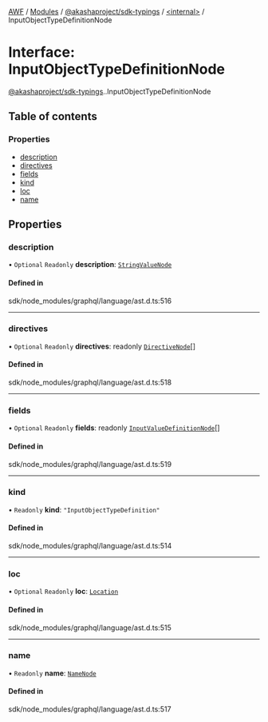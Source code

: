 [AWF](../README.md) / [Modules](../modules.md) / [@akashaproject/sdk-typings](../modules/akashaproject_sdk_typings.md) / [<internal\>](../modules/akashaproject_sdk_typings._internal_.md) / InputObjectTypeDefinitionNode

# Interface: InputObjectTypeDefinitionNode

[@akashaproject/sdk-typings](../modules/akashaproject_sdk_typings.md).[<internal>](../modules/akashaproject_sdk_typings._internal_.md).InputObjectTypeDefinitionNode

## Table of contents

### Properties

- [description](akashaproject_sdk_typings._internal_.InputObjectTypeDefinitionNode.md#description)
- [directives](akashaproject_sdk_typings._internal_.InputObjectTypeDefinitionNode.md#directives)
- [fields](akashaproject_sdk_typings._internal_.InputObjectTypeDefinitionNode.md#fields)
- [kind](akashaproject_sdk_typings._internal_.InputObjectTypeDefinitionNode.md#kind)
- [loc](akashaproject_sdk_typings._internal_.InputObjectTypeDefinitionNode.md#loc)
- [name](akashaproject_sdk_typings._internal_.InputObjectTypeDefinitionNode.md#name)

## Properties

### description

• `Optional` `Readonly` **description**: [`StringValueNode`](akashaproject_sdk_typings._internal_.StringValueNode.md)

#### Defined in

sdk/node_modules/graphql/language/ast.d.ts:516

___

### directives

• `Optional` `Readonly` **directives**: readonly [`DirectiveNode`](akashaproject_sdk_typings._internal_.DirectiveNode.md)[]

#### Defined in

sdk/node_modules/graphql/language/ast.d.ts:518

___

### fields

• `Optional` `Readonly` **fields**: readonly [`InputValueDefinitionNode`](akashaproject_sdk_typings._internal_.InputValueDefinitionNode.md)[]

#### Defined in

sdk/node_modules/graphql/language/ast.d.ts:519

___

### kind

• `Readonly` **kind**: ``"InputObjectTypeDefinition"``

#### Defined in

sdk/node_modules/graphql/language/ast.d.ts:514

___

### loc

• `Optional` `Readonly` **loc**: [`Location`](../classes/akashaproject_sdk_typings._internal_.Location.md)

#### Defined in

sdk/node_modules/graphql/language/ast.d.ts:515

___

### name

• `Readonly` **name**: [`NameNode`](akashaproject_sdk_typings._internal_.NameNode.md)

#### Defined in

sdk/node_modules/graphql/language/ast.d.ts:517
